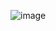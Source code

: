 ![image](https://github.com/Viktorwahlqvist/Workflow/blob/main/images/Sk%C3%A4rmbild%202025-02-03%20152829.png?raw=true)
